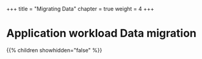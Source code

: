 +++
title = "Migrating Data"
chapter = true
weight = 4
+++

# Application workload Data migration

{{% children showhidden="false" %}}
